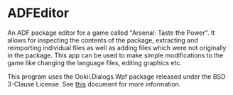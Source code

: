 # ADFEditor
An ADF package editor for a game called "Arsenal: Taste the Power". It allows for inspecting the contents of the package, extracting and reimporting individual files as well as adding files which were not originally in the package. This app can be used to make simple modifications to the game like changing the language files, editing graphics etc.

This program uses the Ookii.Dialogs.Wpf package released under the BSD 3-Clause License. See [this](https://github.com/ookii-dialogs/ookii-dialogs-wpf/blob/master/LICENSE) document for more information.
